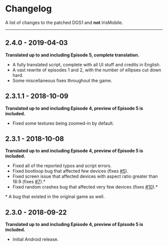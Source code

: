 # Changelog
A list of changes to the patched DGS1 and **not** IrisMobile.

---

## 2.4.0 - 2019-04-03

**Translated up to and including Episode 5, complete translation.**

* A fully translated script, complete with all UI stuff and credits in English.
* A vast rewrite of episodes 1 and 2, with the number of ellipses cut down hard.
* Some miscellaneous fixes throughout the game.

## 2.3.1.1 - 2018-10-09

**Translated up to and including Episode 4, preview of Episode 5 is included.**

* Fixed some textures being zoomed-in by default.

## 2.3.1 - 2018-10-08

**Translated up to and including Episode 4, preview of Episode 5 is included.**

* Fixed all of the reported typos and script errors.
* Fixed bootloop bug that affected few devices (fixes [#5](https://github.com/ScarletStudy/DGS1-Android-Release/issues/5)).
* Fixed screen issue that affected devices with aspect ratio greater than 16:9 (fixes [#7](https://github.com/ScarletStudy/DGS1-Android-Release/issues/7)).*
* Fixed random crashes bug that affected very few devices (fixes [#10](https://github.com/ScarletStudy/DGS1-Android-Release/issues/10)).*

\* A bug that existed in the original game as well.

## 2.3.0 - 2018-09-22

**Translated up to and including Episode 4, preview of Episode 5 is included.**

* Initial Android release.
